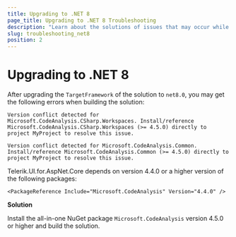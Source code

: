 ```yaml
---
title: Upgrading to .NET 8
page_title: Upgrading to .NET 8 Troubleshooting
description: "Learn about the solutions of issues that may occur while upgrading your project to .NET 8."
slug: troubleshooting_net8
position: 2
---
```


# Upgrading to .NET 8

After upgrading the `TargetFramework` of the solution to `net8.0`, you may get the following errors when building the solution:

`Version conflict detected for Microsoft.CodeAnalysis.CSharp.Workspaces. Install/reference Microsoft.CodeAnalysis.CSharp.Workspaces (>= 4.5.0) directly to project MyProject to resolve this issue.`

`Version conflict detected for Microsoft.CodeAnalysis.Common. Install/reference Microsoft.CodeAnalysis.Common (>= 4.5.0) directly to project MyProject to resolve this issue.`

Telerik.UI.for.AspNet.Core depends on version 4.4.0 or a higher version of the following packages:

    <PackageReference Include="Microsoft.CodeAnalysis" Version="4.4.0" />


**Solution**

Install the all-in-one NuGet package `Microsoft.CodeAnalysis` version 4.5.0 or higher and build the solution.